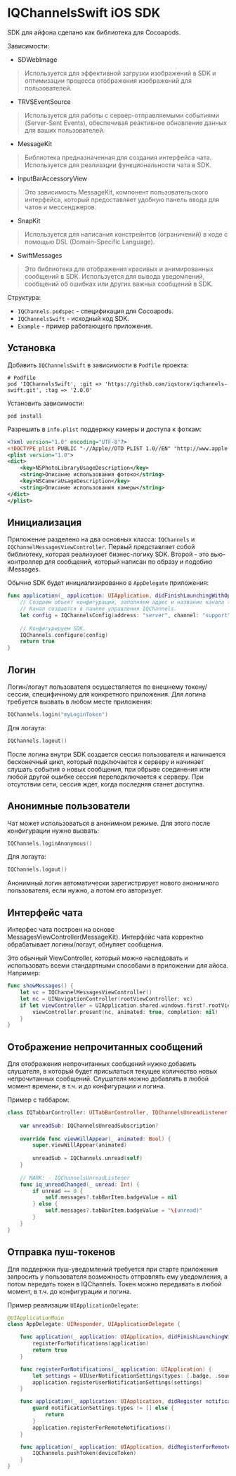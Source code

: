 IQChannelsSwift iOS SDK
==================
SDK для айфона сделано как библиотека для Cocoapods.

Зависимости:
* SDWebImage
> Используется для эффективной загрузки изображений в SDK и оптимизации процесса отображения изображений для пользователей.

* TRVSEventSource
> Используется для работы с сервер-отправляемыми событиями (Server-Sent Events), обеспечивая реактивное обновление данных для ваших пользователей.

* MessageKit
> Библиотека предназначенная для создания интерфейса чата. Используется для реализации функциональности чата в SDK.

* InputBarAccessoryView
> Это зависимость MessageKit, компонент пользовательского интерфейса, который предоставляет удобную панель ввода для чатов и мессенджеров. 

* SnapKit
> Используется для написания констрейнтов (ограничений) в коде с помощью DSL (Domain-Specific Language).

* SwiftMessages
> Это библиотека для отображения красивых и анимированных сообщений в SDK. Используется для вывода уведомлений, сообщений об ошибках или других важных сообщений в SDK.

Структура:
* `IQChannels.podspec` - спецификация для Cocoapods.
* `IQChannelsSwift` - исходный код SDK.
* `Example` - пример работающего приложения.


Установка
---------
Добавить `IQChannelsSwift` в зависимости в `Podfile` проекта:
```
# Podfile
pod 'IQChannelsSwift', :git => 'https://github.com/iqstore/iqchannels-swift.git', :tag => '2.0.0'
```

Установить зависимости:
```
pod install
```

Разрешить в `info.plist` поддержку камеры и доступа к фоткам:
```xml
<?xml version="1.0" encoding="UTF-8"?>
<!DOCTYPE plist PUBLIC "-//Apple//DTD PLIST 1.0//EN" "http://www.apple.com/DTDs/PropertyList-1.0.dtd">
<plist version="1.0">
<dict>
    <key>NSPhotoLibraryUsageDescription</key>
    <string>Описание использования фотоко</string>
    <key>NSCameraUsageDescription</key>
    <string>Описание использования камеры</string>
</dict>
</plist>
```


Инициализация
-------------
Приложение разделено на два основных класса: `IQChannels` и `IQChannelMessagesViewController`.
Первый представляет собой библиотеку, которая реализуюет бизнес-логику SDK. Второй - это вью-контроллер
для сообщений, который написан по образу и подобию iMessages.

Обычно SDK будет инициализированно в `AppDelegate` приложения:

```swift
func application(_ application: UIApplication, didFinishLaunchingWithOptions launchOptions: [UIApplication.LaunchOptionsKey: Any]?) -> Bool {
    // Создаем объект конфигурации, заполняем адрес и название канала (чата).
    // Канал создается в панеле управления IQChannels.
    let config = IQChannelsConfig(address: "server", channel: "support")
    
    // Конфигурируем SDK.
    IQChannels.configure(config)
    return true
}
```


Логин
-----
Логин/логаут пользователя осуществляется по внешнему токену/сессии, специфичному для конкретного приложения.
Для логина требуется вызвать в любом месте приложения:

```swift
IQChannels.login("myLoginToken")
```

Для логаута:
```swift
IQChannels.logout()
```

После логина внутри SDK создается сессия пользователя и начинается бесконечный цикл, который подключается
к серверу и начинает слушать события о новых сообщения, при обрыве соединения или любой другой ошибке
сессия переподключается к серверу. При отсутствии сети, сессия ждет, когда последняя станет доступна.


Анонимные пользователи
----------------------
Чат может использоваться в анонимном режиме. Для этого после конфигурации нужно вызвать: 

```swift
IQChannels.loginAnonymous()
```

Для логаута:
```swift
IQChannels.logout()
```

Анонимный логин автоматически зарегистрирует нового анонимного пользователя, если нужно,
а потом его авторизует.


Интерфейс чата
--------------
Интерфес чата построен на основе MessagesViewController(MessageKit). Интерфейс чата корректно обрабатывает логины/логаут,
обнуляет сообщения.

Это обычный ViewController, который можно наследовать и использовать всеми стандартными способами
в приложении для айоса. Например:

```swift
func showMessages() {
    let vc = IQChannelMessagesViewController()
    let nc = UINavigationController(rootViewController: vc)
    if let viewController = UIApplication.shared.windows.first?.rootViewController {
        viewController.present(nc, animated: true, completion: nil)
    }
}
```


Отображение непрочитанных сообщений
-----------------------------------
Для отображения непрочитанных сообщений нужно добавить слушателя, в который будет присылаться текущее количество
новых непрочитанных сообщений. Слушателя можно добавлять в любой момент времени, в т.ч. и до конфигурации
и логина.

Пример с таббаром:
```swift
class IQTabbarController: UITabBarController, IQChannelsUnreadListener {
    
    var unreadSub: IQChannelsUnreadSubscription?
    
    override func viewWillAppear(_ animated: Bool) {
        super.viewWillAppear(animated)
        
        unreadSub = IQChannels.unread(self)
    }
    
    // MARK: - IQChannelsUnreadListener
    func iq_unreadChanged(_ unread: Int) {
        if unread == 0 {
            self.messages?.tabBarItem.badgeValue = nil
        } else {
            self.messages?.tabBarItem.badgeValue = "\(unread)"
        }
    }
}
```


Отправка пуш-токенов
--------------------
Для поддержки пуш-уведомлений требуется при старте приложения запросить у пользователя возможность
отправлять ему уведомления, а потом передать токен в IQChannels. Токен можно передавать в любой момент, 
в т.ч. до конфигурации и логина.

Пример реализации `UIApplicationDelegate`:
```swift
@UIApplicationMain
class AppDelegate: UIResponder, UIApplicationDelegate {

    func application(_ application: UIApplication, didFinishLaunchingWithOptions launchOptions: [UIApplication.LaunchOptionsKey: Any]?) -> Bool {
        registerForNotifications(application)
        return true
    }

    func registerForNotifications(_ application: UIApplication) {
        let settings = UIUserNotificationSettings(types: [.badge, .sound, .alert], categories: nil)
        application.registerUserNotificationSettings(settings)
    }

    func application(_ application: UIApplication, didRegister notificationSettings: UIUserNotificationSettings) {
        guard notificationSettings.types != [] else {
            return
        }
        application.registerForRemoteNotifications()
    }

    func application(_ application: UIApplication, didRegisterForRemoteNotificationsWithDeviceToken deviceToken: Data) {
        IQChannels.pushToken(deviceToken)
    }
}
```
